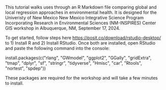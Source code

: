 This tutorial walks uses through an R Markdown file comparing global and local regression approaches in environmental health. It is designed for the Univeristy of New Mexico New Mexico Integrative Science Program Incorporating Research in Environmental Sciences (NM-INSPIRES) Center GIS workshop in Albuquerque, NM, September 17, 2024. 

To get started, follow steps here https://posit.co/download/rstudio-desktop/ to 1) Install R and 2) Install RStudio. Once both are installed, open RStudio and paste the following command into the console:

install.packages(c("rlang", "GWmodel", "ggplot2", "GGally", "gridExtra", "tmap", "dplyr", "sf", "stringr", "tidyverse", "Hmisc", "car", "Rtools", "nortest", "spdep"))

These packages are required for the workshop and will take a few minutes to install.
